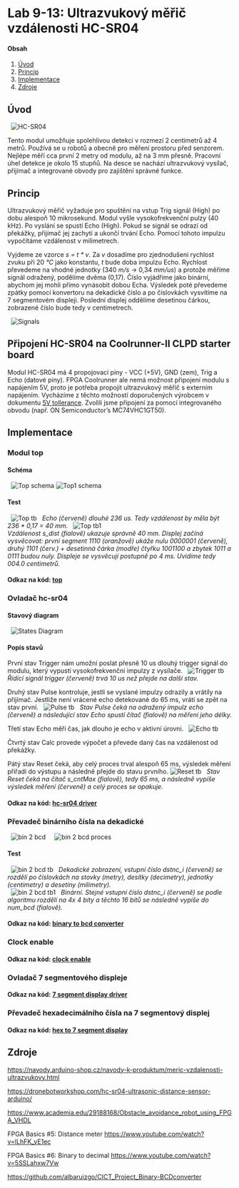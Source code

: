 # Lab 9-13: Ultrazvukový měřič vzdálenosti HC-SR04

#### Obsah

1. [Úvod](#Úvod)
2. [Princip](#Princip)
3. [Implementace](#Implementace)
4. [Zdroje](#Zdroje)

## Úvod

&nbsp;
    ![HC-SR04](../../Images/Project/prj_meric.png)
    &nbsp;
    
Tento modul umožňuje spolehlivou detekci v rozmezí 2 centimetrů až 4 metrů. Používá se u robotů a obecně pro měření prostoru před senzorem. Nejlépe měří cca první 2 metry od modulu, až na 3 mm přesně. Pracovní úhel detekce je okolo 15 stupňů. Na desce se nachází ultrazvukový vysílač, přijímač a integrované obvody pro zajištění správné funkce.

## Princip

Ultrazvukový měřič vyžaduje pro spuštění na vstup Trig signál (High) po dobu alespoň 10 mikrosekund. Modul vyšle vysokofrekvenční pulzy (40 kHz). Po vyslání se spustí Echo (High). Pokud se signál se odrazí od překážky, přijímač jej zachytí a ukončí trvání Echo. Pomocí tohoto impulzu vypočítáme vzdálenost v milimetrech.  

Vyjdeme ze vzorce _s = t * v_. Za _v_ dosadíme pro zjednodušení rychlost zvuku při 20 _°C_ jako konstantu, _t_ bude doba impulzu Echo. Rychlost převedeme na vhodné jednotky (340 _m/s_ -> 0,34 _mm/us_) a protože měříme signál odražený, podělíme dvěma (0,17). Číslo vyjádříme jako binární, abychom jej mohli přímo vynásobit dobou Echa. Výsledek poté převedeme zpátky pomocí konvertoru na dekadické číslo a po číslovkách vysvítíme na 7 segmentovém displeji. Poslední displej oddělíme desetinou čárkou, zobrazené číslo bude tedy v centimetrech.

&nbsp;
    ![Signals](../../Images/Project/prj_signaly.png)
    &nbsp;

## Připojení HC-SR04 na Coolrunner-II CLPD starter board

Modul HC-SR04 má 4 propojovací piny - VCC (+5V), GND (zem), Trig a Echo (datové piny). FPGA Coolrunner ale nemá možnost připojení modulu s napájením 5V, proto je potřeba propojit ultrazvukový měřič s externím napájením. Vycházíme z těchto možností doporučených výrobcem v dokumentu [5V tollerance](/Labs/Project/5vtollerance.pdf). Zvolili jsme připojení za pomocí integrovaného obvodu (např. ON Semiconductor’s MC74VHC1GT50).
 
## Implementace

### Modul top

#### Schéma
&nbsp;
    ![Top schema](../../Images/Project/prj_top_sch.png)
    ![Top1 schema](../../Images/Project/prj_top1_sch.png)
    
#### Test
&nbsp;
    ![Top tb](../../Images/Project/prj_top.png)
    &nbsp;
    _Echo (červeně) dlouhé 236 us. Tedy vzdálenost by měla být 236 * 0,17 = 40 mm._
&nbsp;
    ![Top tb1](../../Images/Project/prj_top1.png)  
    _Vzdálenost s_dist (fialově) ukazuje správně 40 mm. Displej začíná vysvěcovat: první segment 1110 (oranžově) ukáže nulu 0000001 (červeně), druhý 1101 (červ.) + desetinná čárka (modře) čtyřku 1001100 a zbytek 1011 a 0111 budou nuly. Displeje se vysvěcují postupně po 4 _ms_. Uvidíme tedy 004.0 centimetrů._
#### Odkaz na kód: [top](/Labs/Project/hc-sr04_edit/Top.vhd)


### Ovladač hc-sr04 

#### Stavový diagram
&nbsp;
    ![States Diagram](../../Images/Project/prj_states.png)
#### Popis stavů    
První stav Trigger nám umožní poslat přesně 10 us dlouhý trigger signál do modulu, který vypustí vysokofrekvenční impulzy z vysílače.
&nbsp;
    ![Trigger tb](../../Images/Project/prj_trig.png)
    &nbsp;
    _Řídící signál trigger (červeně) trvá 10 us než přejde na další stav._
    
Druhý stav Pulse kontroluje, jestli se vyslané impulzy odrazily a vrátily na přijímač. Jestliže není vrácené echo detekované do 65 ms, vrátí se zpět na stav první.
&nbsp;
    ![Pulse tb](../../Images/Project/prj_pulse.png)
    &nbsp;
    _Stav Pulse čeká na odražený impulz echo (červeně) a následující stav Echo spustí čítač (fialově) na měření jeho délky._
    
Třetí stav Echo měří čas, jak dlouho je echo v aktivní úrovni.
&nbsp;
    ![Echo tb](../../Images/Project/prj_echo.png)
    
Čtvrtý stav Calc provede výpočet a převede daný čas na vzdálenost od překážky.

Pátý stav Reset čeká, aby celý proces trval alespoň 65 ms, výsledek měření přiřadí do výstupu a následně přejde do stavu prvního.
    ![Reset tb](../../Images/Project/prj_reset.png)
    &nbsp;
    _Stav Reset čeká na čítač s_cntMax (fialově), tedy 65 ms, a následně vypíše výsledek měření (červeně) a celý proces se opakuje._
#### Odkaz na kód: [hc-sr04 driver](/Labs/Project/hc-sr04_edit/hc_sr04.vhd)


### Převadeč binárního čísla na dekadické
&nbsp;
    ![bin 2 bcd](../../Images/Project/prj_bin_bcd.png)
    &nbsp;
&nbsp;
    ![bin 2 bcd proces](../../Images/Project/prj_bin_bcd_proc.png)
    &nbsp;

#### Test
&nbsp;
    ![bin 2 bcd tb](../../Images/Project/prj_bin2bcd.png)
    &nbsp;
    _Dekadické zobrazení, vstupní číslo _dstnc_i_ (červeně) se rozdělí po číslovkách na stovky (metry), desítky (decimetry), jednotky (centimetry) a desetiny (milimetry)._    
&nbsp;
    ![bin 2 bcd tb1](../../Images/Project/prj_bin2bcd1.png)
    &nbsp; 
    _Binární. Stejné vstupní číslo _dstnc_i_ (červeně) se podle algoritmu rozdělí na 4x 4 bity a těchto 16 bitů se následně vypíše do _num_bcd_ (fialově)._
#### Odkaz na kód: [binary to bcd converter](/Labs/Project/hc-sr04_edit/binary_2bcd.vhd)


### Clock enable
#### Odkaz na kód: [clock enable](/Labs/Project/hc-sr04_edit/clock_enable.vhd)


### Ovladač 7 segmentového displeje
#### Odkaz na kód: [7 segment display driver](/Labs/Project/hc-sr04_edit/driver_7seg.vhd)


### Převadeč hexadecimálního čísla na 7 segmentový displej
#### Odkaz na kód: [hex to 7 segment display](/Labs/Project/hc-sr04_edit/hex_to_7seg.vhd)


## Zdroje

https://navody.arduino-shop.cz/navody-k-produktum/meric-vzdalenosti-ultrazvukovy.html

https://dronebotworkshop.com/hc-sr04-ultrasonic-distance-sensor-arduino/

https://www.academia.edu/29188168/Obstacle_avoidance_robot_using_FPGA_VHDL

FPGA Basics #5: Distance meter https://www.youtube.com/watch?v=lLhFK_vE1ec

FPGA Basics #6: Binary to decimal https://www.youtube.com/watch?v=5SSLahxw7Vw

https://github.com/albaruizgo/CICT_Project_Binary-BCDconverter

